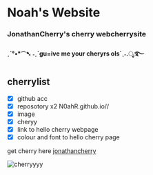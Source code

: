 # Noah's Website
### JonathanCherry's cherry webcherrysite
#### ˏˋ°•*⁀➷ ˗ˏˋgu=ive me your cheryrs ols´ˎ˗.ೃ࿐
## cherrylist
- [x] github acc
- [x] reposotory x2 N0ahR.github.io//
- [x] image
- [x] cheryy
- [x] link to hello cherry webpage
- [x] colour and font to hello cherry page

get cherry here
[jonathancherry](https://n0ahr.github.io/jonathancherry/)

![cherryyyy](https://i0.pickpik.com/photos/451/909/191/bing-cherries-ripe-red-fruit-preview.jpg)
